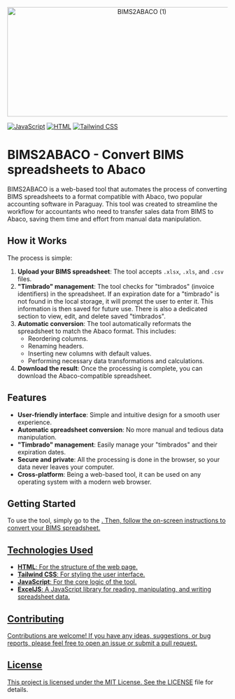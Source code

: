 <p align='center'>
  <img width="600" height="250" alt="BIMS2ABACO (1)" src="https://github.com/user-attachments/assets/eb0f0add-07b1-43da-959a-3610846fd10b" />
</p>

[![JavaScript](https://img.shields.io/badge/JavaScript-F7DF1E?logo=javascript&logoColor=000)](#)
[![HTML](https://img.shields.io/badge/HTML-%23E34F26.svg?logo=html5&logoColor=white)](#)
[![Tailwind CSS](https://img.shields.io/badge/Tailwind%20CSS-%2338B2AC.svg?logo=tailwind-css&logoColor=white)](#)

# BIMS2ABACO - Convert BIMS spreadsheets to Abaco

BIMS2ABACO is a web-based tool that automates the process of converting BIMS spreadsheets to a format compatible with Abaco, two popular accounting software in Paraguay. This tool was created to streamline the workflow for accountants who need to transfer sales data from BIMS to Abaco, saving them time and effort from manual data manipulation.

## How it Works

The process is simple:

1.  **Upload your BIMS spreadsheet**: The tool accepts `.xlsx`, `.xls`, and `.csv` files.
2.  **"Timbrado" management**: The tool checks for "timbrados" (invoice identifiers) in the spreadsheet. If an expiration date for a "timbrado" is not found in the local storage, it will prompt the user to enter it. This information is then saved for future use. There is also a dedicated section to view, edit, and delete saved "timbrados".
3.  **Automatic conversion**: The tool automatically reformats the spreadsheet to match the Abaco format. This includes:
    * Reordering columns.
    * Renaming headers.
    * Inserting new columns with default values.
    * Performing necessary data transformations and calculations.
4.  **Download the result**: Once the processing is complete, you can download the Abaco-compatible spreadsheet.

## Features

* **User-friendly interface**: Simple and intuitive design for a smooth user experience.
* **Automatic spreadsheet conversion**: No more manual and tedious data manipulation.
* **"Timbrado" management**: Easily manage your "timbrados" and their expiration dates.
* **Secure and private**: All the processing is done in the browser, so your data never leaves your computer.
* **Cross-platform**: Being a web-based tool, it can be used on any operating system with a modern web browser.

## Getting Started

To use the tool, simply go to the <a href="https://pablolird.github.io/BIMS2ABACO/?">. Then, follow the on-screen instructions to convert your BIMS spreadsheet.

## Technologies Used

* **HTML**: For the structure of the web page.
* **Tailwind CSS**: For styling the user interface.
* **JavaScript**: For the core logic of the tool.
* **ExcelJS**: A JavaScript library for reading, manipulating, and writing spreadsheet data.

## Contributing

Contributions are welcome! If you have any ideas, suggestions, or bug reports, please feel free to open an issue or submit a pull request.

## License

This project is licensed under the MIT License. See the [LICENSE](LICENSE) file for details.
